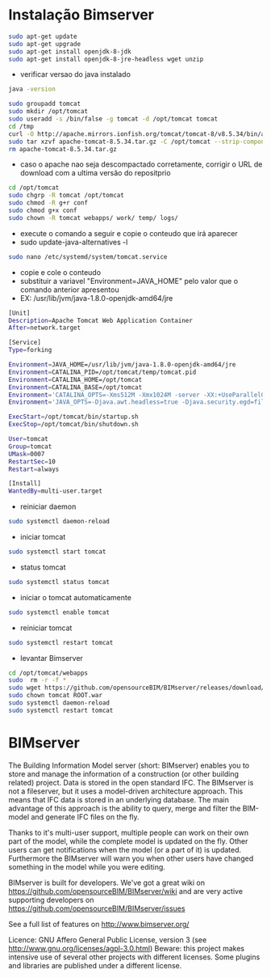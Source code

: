 # Instalação Bimserver
``` bash
sudo apt-get update
sudo apt-get upgrade
sudo apt-get install openjdk-8-jdk
sudo apt-get install openjdk-8-jre-headless wget unzip
```

- verificar versao do java instalado
``` bash
java -version
```

``` bash
sudo groupadd tomcat
sudo mkdir /opt/tomcat
sudo useradd -s /bin/false -g tomcat -d /opt/tomcat tomcat
cd /tmp
curl -O http://apache.mirrors.ionfish.org/tomcat/tomcat-8/v8.5.34/bin/apache-tomcat-8.5.34.tar.gz
sudo tar xzvf apache-tomcat-8.5.34.tar.gz -C /opt/tomcat --strip-components=1
rm apache-tomcat-8.5.34.tar.gz
```

- caso o apache nao seja descompactado corretamente, corrigir o URL de download com a ultima versão do repositprio

``` bash
cd /opt/tomcat
sudo chgrp -R tomcat /opt/tomcat
sudo chmod -R g+r conf
sudo chmod g+x conf
sudo chown -R tomcat webapps/ work/ temp/ logs/
```

- execute o comando a seguir e copie o conteudo que irá  aparecer
- sudo update-java-alternatives -l

``` bash
sudo nano /etc/systemd/system/tomcat.service
```

- copie e cole o conteudo
- substituir a variavel "Environment=JAVA_HOME" pelo valor que o comando anterior apresentou
- EX: /usr/lib/jvm/java-1.8.0-openjdk-amd64/jre

``` bash
[Unit]
Description=Apache Tomcat Web Application Container
After=network.target

[Service]
Type=forking

Environment=JAVA_HOME=/usr/lib/jvm/java-1.8.0-openjdk-amd64/jre
Environment=CATALINA_PID=/opt/tomcat/temp/tomcat.pid
Environment=CATALINA_HOME=/opt/tomcat
Environment=CATALINA_BASE=/opt/tomcat
Environment='CATALINA_OPTS=-Xms512M -Xmx1024M -server -XX:+UseParallelGC'
Environment='JAVA_OPTS=-Djava.awt.headless=true -Djava.security.egd=file:/dev/./urandom'

ExecStart=/opt/tomcat/bin/startup.sh
ExecStop=/opt/tomcat/bin/shutdown.sh

User=tomcat
Group=tomcat
UMask=0007
RestartSec=10
Restart=always

[Install]
WantedBy=multi-user.target
```

- reiniciar daemon
``` bash
sudo systemctl daemon-reload
```

- iniciar tomcat
``` bash
sudo systemctl start tomcat
```

- status tomcat
``` bash
sudo systemctl status tomcat
```

- iniciar o tomcat automaticamente
``` bash
sudo systemctl enable tomcat
```

- reiniciar tomcat
``` bash
sudo systemctl restart tomcat
```


- levantar Bimserver
``` bash
cd /opt/tomcat/webapps
sudo  rm -r -f *
sudo wget https://github.com/opensourceBIM/BIMserver/releases/download/v1.5.101/bimserverwar-1.5.101.war -O ROOT.war
sudo chown tomcat ROOT.war
sudo systemctl daemon-reload
sudo systemctl restart tomcat
```


BIMserver
=========

The Building Information Model server (short: BIMserver) enables you to store and manage the information of a construction (or other building related) project. Data is stored in the open standard IFC. The BIMserver is not a fileserver, but it uses a model-driven architecture approach. This means that IFC data is stored in an underlying database. The main advantage of this approach is the ability to query, merge and filter the BIM-model and generate IFC files on the fly.

Thanks to it's multi-user support, multiple people can work on their own part of the model, while the complete model is updated on the fly. Other users can get notifications when the model (or a part of it) is updated. Furthermore the BIMserver will warn you when other users have changed something in the model while you were editing.

BIMserver is built for developers. We've got a great wiki on https://github.com/opensourceBIM/BIMserver/wiki and are very active supporting developers on https://github.com/opensourceBIM/BIMserver/issues 

See a full list of features on http://www.bimserver.org/ 

Licence: GNU Affero General Public License, version 3 (see http://www.gnu.org/licenses/agpl-3.0.html)
Beware: this project makes intensive use of several other projects with different licenses. Some plugins and libraries are published under a different license.
